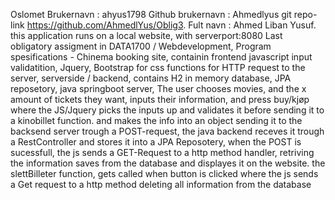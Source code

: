 Oslomet Brukernavn : ahyus1798
Github brukernavn : Ahmedlyus
git repo- link https://github.com/AhmedlYus/Oblig3.
Fult navn : Ahmed Liban Yusuf.
this application runs on a local website, with serverport:8080
Last obligatory assigment in DATA1700 / Webdevelopment, 
Program spesifications - 
Chinema booking site, containin frontend javascript input validatition, Jquery, Bootstrap for css functions for HTTP request to the server,
serverside / backend, contains H2 in memory database, JPA reposetory, java springboot server, 
The user chooses movies, and the x amount of tickets they want, inputs their information, and press buy/kjøp 
where the JS/Jquery picks the inputs up and validates it before sending it to a kinobillet function. and makes
the info into an object sending it to the backsend server trough a POST-request, the java backend receves it trough a RestController
and stores it into a JPA Reposotery, when the POST is sucessfull, the js sends a GET-Request to a http method handler, retriving 
the information saves from the database and displayes it on the website.
the slettBilleter function, gets called when button is clicked where the js sends a Get request to a http method deleting all information from the database
